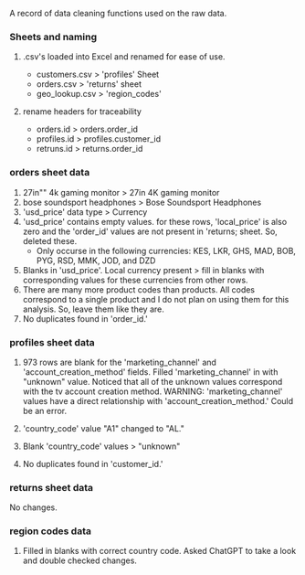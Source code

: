 A record of data cleaning functions used on the raw data.


### Sheets and naming
1. .csv's loaded into Excel and renamed for ease of use.
    - customers.csv > 'profiles' Sheet
    - orders.csv > 'returns' sheet
    - geo_lookup.csv > 'region_codes'

2. rename headers for traceability
    - orders.id > orders.order_id
    - profiles.id > profiles.customer_id
    - retruns.id > returns.order_id

### orders sheet data
1. 27in"" 4k gaming monitor > 27in 4K gaming monitor
2. bose soundsport headphones > Bose Soundsport Headphones
3. 'usd_price' data type > Currency
4. 'usd_price' contains empty values. for these rows, 'local_price' is also zero and the 'order_id' values are not present in 'returns; sheet. So, deleted these.
    - Only occurse in the following currencies: KES, LKR, GHS, MAD, BOB, PYG, RSD, MMK, JOD, and DZD
5. Blanks in 'usd_price'. Local currency present > fill in blanks with corresponding values for these currencies from other rows. 
6. There are many more product codes than products. All codes correspond to a single product and I do not plan on using them for this analysis. So, leave them like they are. 
7. No duplicates found in 'order_id.'

### profiles sheet data
1. 973 rows are blank for the 'marketing_channel' and 'account_creation_method' fields. Filled 'marketing_channel' in with "unknown" value. Noticed that all of the unknown values correspond with the tv account creation method. 
    WARNING: 'marketing_channel' values have a direct relationship with 'account_creation_method.' Could be an error.

2. 'country_code' value "A1" changed to "AL."
3. Blank 'country_code' values > "unknown"
4. No duplicates found in 'customer_id.'

### returns sheet data
No changes.

### region codes data
1. Filled in blanks with correct country code. Asked ChatGPT to take a look and double checked changes. 
